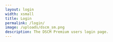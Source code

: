 ```yaml
---
layout: login
width: xsmall
title: Login
permalink: /login/
image: /uploads/dscm_sm.png
description: The DSCM Premium users login page.
---
```


<script
  src="https://auth.magic.link/pnp/login"
  data-magic-publishable-api-key="pk_live_3A7B3A29118F5872"
  data-privacy-policy-uri="/privacy/"
  data-redirect-uri="/dashboard">
</script>
